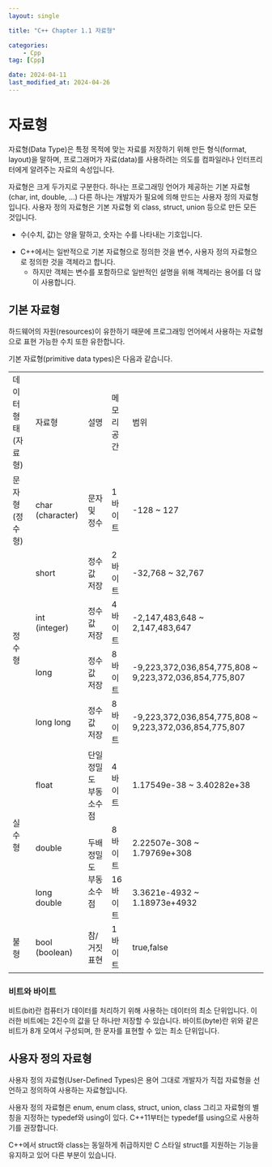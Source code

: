 ```yaml
---
layout: single

title: "C++ Chapter 1.1 자료형"

categories:
    - Cpp
tag: [Cpp]

date: 2024-04-11
last_modified_at: 2024-04-26
---
```


# 자료형

자료형(Data Type)은 특정 목적에 맞는 자료를 저장하기 위해 만든 형식(format, layout)을 말하며, 프로그래머가 자료(data)를 사용하려는 의도를 컴파일러나 인터프리터에게 알려주는 자료의 속성입니다.

자료형은 크게 두가지로 구분한다. 하나는 프로그래밍 언어가 제공하는 기본 자료형(char, int, double, ...) 다른 하나는 개발자가 필요에 의해 만드는 사용자 정의 자료형입니다. 사용자 정의 자료형은 기본 자료형 외 class, struct, union 등으로 만든 모든 것입니다.

+ 수(수치, 값)는 양을 말하고, 숫자는 수를 나타내는 기호입니다.
- C++에서는 일반적으로 기본 자료형으로 정의한 것을 변수, 사용자 정의 자료형으로 정의한 것을 객체라고 합니다.
  - 하지만 객체는 변수를 포함하므로 일반적인 설명을 위해 객체라는 용어를 더 많이 사용합니다.

## 기본 자료형

하드웨어의 자원(resources)이 유한하기 때문에 프로그래밍 언어에서 사용하는 자료형으로 표현 가능한 수치 또한 유한합니다.

기본 자료형(primitive data types)은 다음과 같습니다.

<table>
    <tr>
        <td>데이터 형태(자료형)</td>
        <td>자료형</td>
        <td>설명</td>
        <td>메모리 공간</td>
        <td>범위</td>
    </tr>
    <tr>
        <td>문자형(정수형)</td>
        <td>char (character)</td>
        <td>문자 및 정수</td>
        <td>1바이트</td>
        <td>-128 ~ 127</td>
    </tr>
    <tr>
        <td rowspan="4">정수형</td>
        <td>short</td>
        <td>정수값 저장</td>
        <td>2바이트</td>
        <td>-32,768 ~ 32,767</td>
    </tr>
    <tr>
        <td>int (integer)</td>
        <td>정수값 저장</td>
        <td>4바이트</td>
        <td>-2,147,483,648 ~ 2,147,483,647</td>
    </tr>
    <tr>
        <td>long</td>
        <td>정수값 저장</td>
        <td>8바이트</td>
        <td>-9,223,372,036,854,775,808 ~ 9,223,372,036,854,775,807</td>
    </tr>
    <tr>
        <td>long long</td>
        <td>정수값 저장</td>
        <td>8바이트</td>
        <td>-9,223,372,036,854,775,808 ~ 9,223,372,036,854,775,807</td>
    </tr>
    <tr>
        <td rowspan="3">실수형</td>
        <td>float</td>
        <td>단일 정밀도 부동소수점</td>
        <td>4바이트</td>
        <td>1.17549e-38 ~ 3.40282e+38</td>
    </tr>
    <tr>
        <td>double</td>
        <td rowspan="2">두배 정밀도 부동 소수점</td>
        <td>8바이트</td>
        <td>2.22507e-308 ~ 1.79769e+308</td>
    </tr>
    <tr>
        <td>long double</td>
        <td>16바이트</td>
        <td>3.3621e-4932 ~ 1.18973e+4932</td>
    </tr>
    <tr>
        <td>불형</td>
        <td>bool (boolean)</td>
        <td>참/거짓 표현</td>
        <td>1바이트</td>
        <td>true,false</td>
    </tr>
</table>

### 비트와 바이트

비트(bit)란 컴퓨터가 데이터를 처리하기 위해 사용하는 데이터의 최소 단위입니다.
이러한 비트에는 2진수의 값을 단 하나만 저장할 수 있습니다.
바이트(byte)란 위와 같은 비트가 8개 모여서 구성되며, 한 문자를 표현할 수 있는 최소 단위입니다.

## 사용자 정의 자료형

사용자 정의 자료형(User-Defined Types)은 용어 그대로 개발자가 직접 자료형을 선언하고 정의하여 사용하는 자료형입니다.

사용자 정의 자료형은 enum, enum class, struct, union, class 그리고 자료형의 별칭을 지정하는 typedef와 using이 있다. C++11부터는 typedef를 using으로 사용하기를 권장합니다.

C++에서 struct와 class는 동일하게 취급하지만 C 스타일 struct를 지원하는 기능을 유지하고 있어 다른 부분이 있습니다.